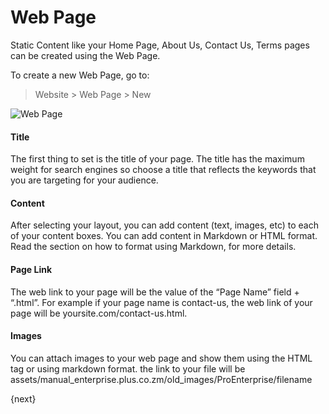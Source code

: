 # Web Page

<p class="lead">Static Content like your Home Page, About Us, Contact Us, Terms pages can be created using the Web Page. </p>

To create a new Web Page, go to:

> Website > Web Page > New

<img class="screenshot" alt="Web Page" src="/docs/assets/img/website/web-page.png">

#### Title

The first thing to set is the title of your page. The title has the maximum
weight for search engines so choose a title that reflects the keywords that
you are targeting for your audience.

#### Content

After selecting your layout, you can add content (text, images, etc) to each
of your content boxes. You can add content in Markdown or HTML format. Read
the section on how to format using Markdown, for more details.

#### Page Link

The web link to your page will be the value of the “Page Name” field +
“.html”. For example if your page name is contact-us, the web link of your
page will be yoursite.com/contact-us.html.

#### Images

You can attach images to your web page and show them using the  HTML tag or
using markdown format. the link to your file will be assets/manual_enterprise.plus.co.zm/old_images/ProEnterprise/filename

{next}
